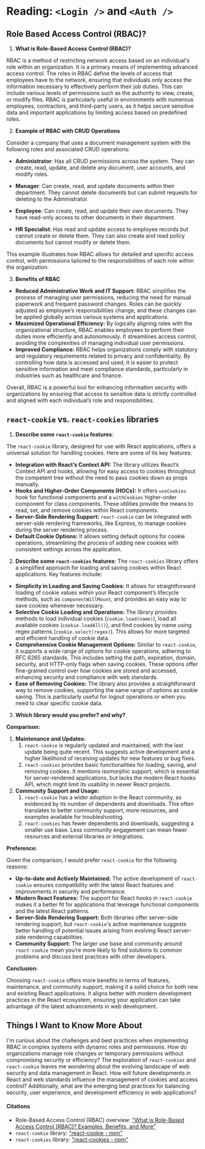 # Reading: `<Login />` and `<Auth />`

## Role Based Access Control (RBAC)? 

1. **What is Role-Based Access Control (RBAC)?** 

RBAC is a method of restricting network access based on an individual's role within an organization. It is a primary means of implementing advanced access control. The roles in RBAC define the levels of access that employees have to the network, ensuring that individuals only access the information necessary to effectively perform their job duties. This can include various levels of permissions such as the authority to view, create, or modify files. RBAC is particularly useful in environments with numerous employees, contractors, and third-party users, as it helps secure sensitive data and important applications by limiting access based on predefined roles.

2. **Example of RBAC with CRUD Operations**

Consider a company that uses a document management system with the following roles and associated CRUD operations:

- **Administrator**: Has all CRUD permissions across the system. They can create, read, update, and delete any document, user accounts, and modify roles.

- **Manager**: Can create, read, and update documents within their department. They cannot delete documents but can submit requests for deleting to the Administrator.

- **Employee**: Can create, read, and update their own documents. They have read-only access to other documents in their department.

- **HR Specialist**: Has read and update access to employee records but cannot create or delete them. They can also create and read policy documents but cannot modify or delete them.

This example illustrates how RBAC allows for detailed and specific access control, with permissions tailored to the responsibilities of each role within the organization.

3. **Benefits of RBAC**

- **Reduced Administrative Work and IT Support:** RBAC simplifies the process of managing user permissions, reducing the need for manual paperwork and frequent password changes. Roles can be quickly adjusted as employee’s responsibilities change, and these changes can be applied globally across various systems and applications. 
- **Maximized Operational Efficiency:** By logically aligning roles with the organizational structure, RBAC enables employees to perform their duties more efficiently and autonomously. It streamlines access control, avoiding the complexities of managing individual user permissions. 
- **Improved Compliance:** RBAC helps organizations comply with statutory and regulatory requirements related to privacy and confidentiality. By controlling how data is accessed and used, it is easier to protect sensitive information and meet compliance standards, particularly in industries such as healthcare and finance. 
    
Overall, RBAC is a powerful tool for enhancing information security with organizations by ensuring that access to sensitive data is strictly controlled and aligned with each individual’s role and responsibilities.

## `react-cookie` vs. `react-cookies` libraries

1. **Describe some `react-cookie` features**: 

The `react-cookie` library, designed for use with React applications, offers a universal solution for handling cookies. Here are some of its key features: 

- **Integration with React’s Context API:** The library utilizes React’s Context API and hooks, allowing for easy access to cookies throughout the competent tree without the need to pass cookies down as props manually.
- **Hooks and Higher-Order Components (HOCs):** It offers `useCookies` hook for functional components and a `withCookies` higher-order component for class components. These utilities provide the means to read, set, and remove cookies within React components.
- **Server-Side Rendering Support:** `react-cookie` can be integrated with server-side rendering frameworks, like Express, to manage cookies during the server rendering process.
- **Default Cookie Options:** It allows setting default options for cookie operations, streamlining the process of adding new cookies with consistent settings across the application.

2. **Describe some `react-cookies` features**: 
The `react-cookies` library offers a simplified approach for loading and saving cookies within React applications. Key features include: 

- **Simplicity in Loading and Saving Cookies:** It allows for straightforward loading of cookie values within your React component’s lifecycle methods, such as `componentWillMount`, and provides an easy way to save cookies whenever necessary.
- **Selective Cookie Loading and Operations:** The library provides methods to load individual cookies (`cookie.load(name)`), load all available cookies (`cookie.loadAll()`), and find cookies by name using regex patterns (`cookie.select(regex)`). This allows for more targeted and efficient handling of cookie data.
- **Comprehensive Cookie Management Options:** Similar to `react-cookie`, it supports a wide range of options for cookie operations, adhering to RFC 6265 standards. This includes setting the path, expiration, domain, security, and HTTP-only flags when saving cookies. These options offer fine-grained control over how cookies are stored and accessed, enhancing security and compliance with web standards.
- **Ease of Removing Cookies:** The library also provides a straightforward way to remove cookies, supporting the same range of options as cookie saving. This is particularly useful for logout operations or when you need to clear specific cookie data.

3. **Which library would you prefer? and why?**

**Comparison:** 

1. **Maintenance and Updates:** 
    1. `react-cookie` is regularly updated and maintained, with the last update being quite recent. This suggests active development and a higher likelihood of receiving updates for new features or bug fixes. 
    2. `react-cookies` provides basic functionalities for loading, saving, and removing cookies. It mentions isomorphic support, which is essential for server-rendered applications, but lacks the modern React hooks API, which might limit its usability in newer React projects. 
2. **Community Support and Usage:** 
    1. `react-cookie` has a wider adoption in the React community, as evidenced by its number of dependents and downloads. This often translates to better community support, more resources, and examples available for troubleshooting. 
    2. `react-cookies` has fewer dependents and downloads, suggesting a smaller use base. Less community engagement can mean fewer resources and external libraries or integrations. 

**Preference:** 

Given the comparison, I would prefer `react-cookie` for the following reasons: 

- **Up-to-date and Actively Maintained:** The active development of `react-cookie` ensures compatibility with the latest React features and improvements in security and performance.
- **Modern React Features:** The support for React hooks in `react-cookie` makes it a better fit for applications that leverage functional components and the latest React patterns.
- **Server-Side Rendering Support:** Both libraries offer server-side rendering support, but `react-cookie`'s active maintenance suggests better handling of potential issues arising from evolving React server-side rendering capabilities.
- **Community Support:** The larger use base and community around `react-cookie` mean you’re more likely to find solutions to common problems and discuss best practices with other developers.

**Conclusion:** 

Choosing `react-cookie` offers more benefits in terms of features, maintenance, and community support, making it a solid choice for both new and existing React applications. It aligns better with modern development practices in the React ecosystem, ensuring your application can take advantage of the latest advancements in web development.

## Things I Want to Know More About

I'm curious about the challenges and best practices when implementing RBAC in complex systems with dynamic roles and permissions. How do organizations manage role changes or temporary permissions without compromising security or efficiency? The exploration of `react-cookies` and `react-cookie` leaves me wondering about the evolving landscape of web security and data management in React. How will future developments in React and web standards influence the management of cookies and access control? Additionally, what are the emerging best practices for balancing security, user experience, and development efficiency in web applications?



#### Citations

- Role-Based Access Control (RBAC) overview: ["What is Role-Based Access Control (RBAC)? Examples, Benefits, and More"](https://www.digitalguardian.com/blog/what-role-based-access-control-rbac-examples-benefits-and-more)
- `react-cookie` library: ["react-cookie - npm"](https://www.npmjs.com/package/react-cookie)
- `react-cookies` library: ["react-cookies - npm"](https://www.npmjs.com/package/react-cookies)

